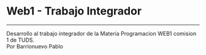 # Web1 - Trabajo Integrador
---
Desarrollo al trabajo integrador de la Materia Programacion WEB1 comision 1 de TUDS.  
Por Barrionuevo Pablo
